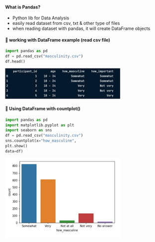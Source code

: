 #### What is Pandas?
- Python lib for Data Analysis
- easily read dataset from csv, txt & other type of files
- when reading dataset with pandas, it will create DataFrame objects

#### 📍 working with DataFrame example (read csv file)
```python
import pandas as pd
df = pd.read_csv("masculinity.csv")
df.head()
```
<left>
  <img src="read_csv_example.JPG" alt="read csv example" width="370">
</left>

#### 📍 Using DataFrame with countplot()
```python
import pandas as pd
import matplotlib.pyplot as plt
import seaborn as sns
df = pd.read_csv("masculinity.csv")
sns.countplot(x="how_masculine",
plt.show()
data=df)
```
<left>
  <img src="howmasculine_surveydata.JPG" alt="bar chart of how masculine dog data" width="370">
</left>
